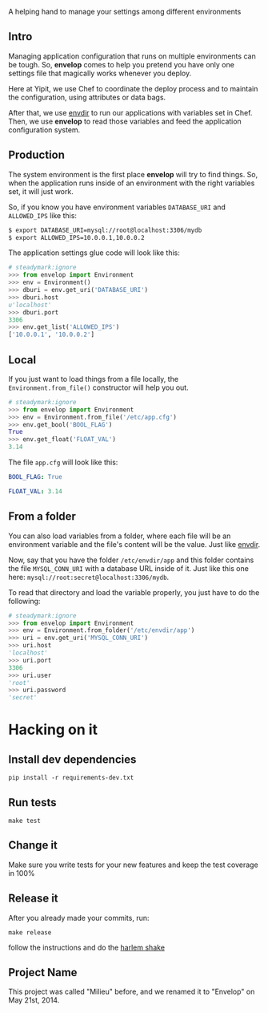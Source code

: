 A helping hand to manage your settings among different environments

## Intro

Managing application configuration that runs on multiple environments
can be tough. So, **envelop** comes to help you pretend you have only one
settings file that magically works whenever you deploy.

Here at Yipit, we use Chef to coordinate the deploy process and to maintain the
configuration, using attributes or data bags.

After that, we use [envdir](http://cr.yp.to/daemontools/envdir.html)
to run our applications with variables set in Chef. Then, we use
**envelop** to read those variables and feed the application configuration
system.

## Production

The system environment is the first place **envelop** will try to find
things. So, when the application runs inside of an environment with the right
variables set, it will just work.

So, if you know you have environment variables
`DATABASE_URI` and `ALLOWED_IPS` like this:

```bash
$ export DATABASE_URI=mysql://root@localhost:3306/mydb
$ export ALLOWED_IPS=10.0.0.1,10.0.0.2
```

The application settings glue code will look like this:

```python
# steadymark:ignore
>>> from envelop import Environment
>>> env = Environment()
>>> dburi = env.get_uri('DATABASE_URI')
>>> dburi.host
u'localhost'
>>> dburi.port
3306
>>> env.get_list('ALLOWED_IPS')
['10.0.0.1', '10.0.0.2']
```

## Local

If you just want to load things from a file locally, the
`Environment.from_file()` constructor will help you out.

```python
# steadymark:ignore
>>> from envelop import Environment
>>> env = Environment.from_file('/etc/app.cfg')
>>> env.get_bool('BOOL_FLAG')
True
>>> env.get_float('FLOAT_VAL')
3.14
```

The file `app.cfg` will look like this:

```yaml
BOOL_FLAG: True

FLOAT_VAL: 3.14
```

## From a folder

You can also load variables from a folder, where each file will be an
environment variable and the file's content will be the value. Just like
[envdir](http://cr.yp.to/daemontools/envdir.html).

Now, say that you have the folder `/etc/envdir/app` and this folder contains
the file `MYSQL_CONN_URI` with a database URL inside of it. Just like this one
here: `mysql://root:secret@localhost:3306/mydb`.

To read that directory and load the variable properly, you just have to do the
following:

```python
# steadymark:ignore
>>> from envelop import Environment
>>> env = Environment.from_folder('/etc/envdir/app')
>>> uri = env.get_uri('MYSQL_CONN_URI')
>>> uri.host
'localhost'
>>> uri.port
3306
>>> uri.user
'root'
>>> uri.password
'secret'
```

# Hacking on it

## Install dev dependencies

```console
pip install -r requirements-dev.txt
```

## Run tests

```console
make test
```

## Change it

Make sure you write tests for your new features and keep the test coverage in 100%

## Release it

After you already made your commits, run:

```console
make release
```

follow the instructions and do the [harlem shake](http://www.youtube.com/watch?v=8vJiSSAMNWw)


## Project Name

This project was called "Milieu" before, and we renamed it to "Envelop" on May 21st, 2014.
